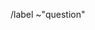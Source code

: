 <!--
Before opening a new question, make sure to search for keywords in the issues
filtered by the "question" label:

- /issues?state=opened&label_name[]=question

and verify the question you're about to ask isn't a duplicate.
-->

<!--
a clear and concise query - what do you need help with?
-->

/label ~"question"
